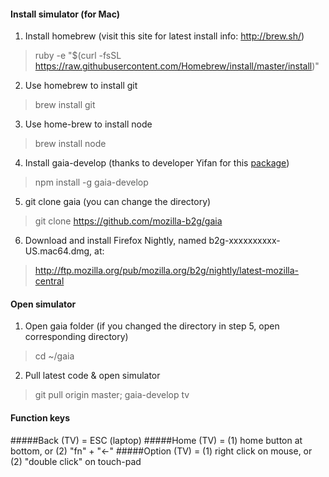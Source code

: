 #### **Install simulator** (for Mac)

1. Install homebrew (visit this site for latest install info: http://brew.sh/)
> ruby -e "$(curl -fsSL https://raw.githubusercontent.com/Homebrew/install/master/install)"

2. Use homebrew to install git
> brew install git

3. Use home-brew to install node
> brew install node

4. Install gaia-develop (thanks to developer Yifan for this [package](https://www.npmjs.com/package/gaia-develop))
> npm install -g gaia-develop

5. git clone gaia (you can change the directory)
> git clone https://github.com/mozilla-b2g/gaia

6. Download and install Firefox Nightly, named b2g-xxxxxxxxxx-US.mac64.dmg, at: 
> http://ftp.mozilla.org/pub/mozilla.org/b2g/nightly/latest-mozilla-central


#### **Open simulator**

1. Open gaia folder (if you changed the directory in step 5, open corresponding directory)
> cd ~/gaia

2. Pull latest code & open simulator
> git pull origin master; gaia-develop tv

#### **Function keys**
#####Back (TV) = ESC (laptop)
#####Home (TV) =  (1) home button at bottom, or (2) "fn" + "←"
#####Option (TV) =  (1) right click on mouse, or (2) "double click" on touch-pad
